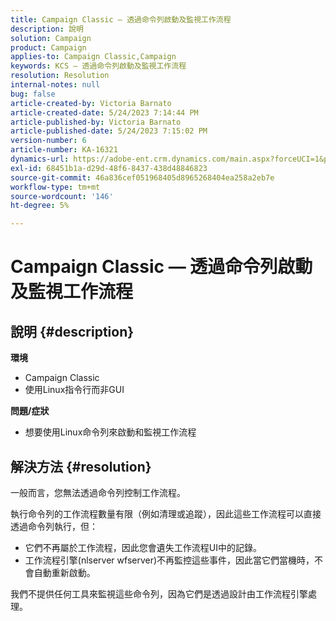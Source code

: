 ```yaml
---
title: Campaign Classic — 透過命令列啟動及監視工作流程
description: 說明
solution: Campaign
product: Campaign
applies-to: Campaign Classic,Campaign
keywords: KCS — 透過命令列啟動及監視工作流程
resolution: Resolution
internal-notes: null
bug: false
article-created-by: Victoria Barnato
article-created-date: 5/24/2023 7:14:44 PM
article-published-by: Victoria Barnato
article-published-date: 5/24/2023 7:15:02 PM
version-number: 6
article-number: KA-16321
dynamics-url: https://adobe-ent.crm.dynamics.com/main.aspx?forceUCI=1&pagetype=entityrecord&etn=knowledgearticle&id=79b3a63a-67fa-ed11-8849-6045bd006b3d
exl-id: 68451b1a-d29d-48f6-8437-438d48846823
source-git-commit: 46a836cef051968405d8965268404ea258a2eb7e
workflow-type: tm+mt
source-wordcount: '146'
ht-degree: 5%

---
```


# Campaign Classic — 透過命令列啟動及監視工作流程

## 說明 {#description}

<b>環境</b>
- Campaign Classic
- 使用Linux指令行而非GUI

<b>問題/症狀</b>
- 想要使用Linux命令列來啟動和監視工作流程



## 解決方法 {#resolution}


一般而言，您無法透過命令列控制工作流程。

執行命令列的工作流程數量有限（例如清理或追蹤），因此這些工作流程可以直接透過命令列執行，但：

- 它們不再屬於工作流程，因此您會遺失工作流程UI中的記錄。
- 工作流程引擎(nlserver wfserver)不再監控這些事件，因此當它們當機時，不會自動重新啟動。


我們不提供任何工具來監視這些命令列，因為它們是透過設計由工作流程引擎處理。
